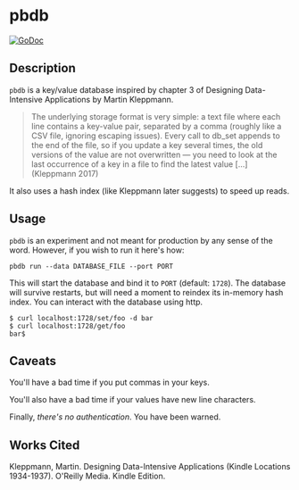 # pbdb

[![GoDoc](https://godoc.org/github.com/kineticdial/pbdb?status.svg)](https://godoc.org/github.com/kineticdial/pbdb)

## Description

`pbdb` is a key/value database inspired by chapter 3 of Designing Data-Intensive Applications by Martin Kleppmann. 

> The underlying storage format is very simple: a text file where each line contains a key-value pair, separated by a comma (roughly like a CSV file, ignoring escaping issues). Every call to db_set appends to the end of the file, so if you update a key several times, the old versions of the value are not overwritten — you need to look at the last occurrence of a key in a file to find the latest value [...] (Kleppmann 2017)

It also uses a hash index (like Kleppmann later suggests) to speed up reads.

## Usage

`pbdb` is an experiment and not meant for production by any sense of the word. However, if you wish to run it here's how:

```
pbdb run --data DATABASE_FILE --port PORT
```

This will start the database and bind it to `PORT` (default: `1728`). The database will survive restarts, but will need a moment to reindex its in-memory hash index. You can interact with the database using http.

```
$ curl localhost:1728/set/foo -d bar
$ curl localhost:1728/get/foo
bar$
```

## Caveats

You'll have a bad time if you put commas in your keys.

You'll also have a bad time if your values have new line characters.

Finally, _there's no authentication_. You have been warned.

## Works Cited

Kleppmann, Martin. Designing Data-Intensive Applications (Kindle Locations 1934-1937). O'Reilly Media. Kindle Edition. 

